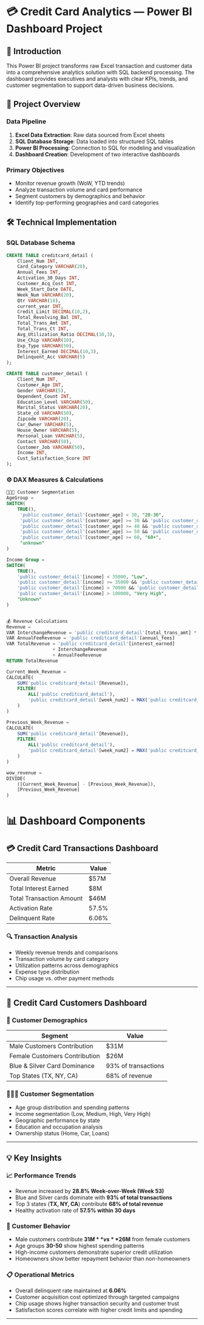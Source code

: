 # 💳 Credit Card Analytics — Power BI Dashboard Project

## 📌 Introduction
This Power BI project transforms raw Excel transaction and customer data into a comprehensive analytics solution with SQL backend processing. The dashboard provides executives and analysts with clear KPIs, trends, and customer segmentation to support data-driven business decisions.

## 📂 Project Overview

### Data Pipeline
1. **Excel Data Extraction**: Raw data sourced from Excel sheets
2. **SQL Database Storage**: Data loaded into structured SQL tables
3. **Power BI Processing**: Connection to SQL for modeling and visualization
4. **Dashboard Creation**: Development of two interactive dashboards

### Primary Objectives
- Monitor revenue growth (WoW, YTD trends)
- Analyze transaction volume and card performance
- Segment customers by demographics and behavior
- Identify top-performing geographies and card categories

## 🛠️ Technical Implementation

### SQL Database Schema
```sql
CREATE TABLE creditcard_detail (
    Client_Num INT,
    Card_Category VARCHAR(20),
    Annual_Fees INT,
    Activation_30_Days INT,
    Customer_Acq_Cost INT,
    Week_Start_Date DATE,
    Week_Num VARCHAR(20),
    Qtr VARCHAR(10),
    current_year INT,
    Credit_Limit DECIMAL(10,2),
    Total_Revolving_Bal INT,
    Total_Trans_Amt INT,
    Total_Trans_Ct INT,
    Avg_Utilization_Ratio DECIMAL(10,3),
    Use_Chip VARCHAR(10),
    Exp_Type VARCHAR(50),
    Interest_Earned DECIMAL(10,3),
    Delinquent_Acc VARCHAR(5)
);

CREATE TABLE customer_detail (
    Client_Num INT,
    Customer_Age INT,
    Gender VARCHAR(5),
    Dependent_Count INT,
    Education_Level VARCHAR(50),
    Marital_Status VARCHAR(20),
    State_cd VARCHAR(50),
    Zipcode VARCHAR(20),
    Car_Owner VARCHAR(5),
    House_Owner VARCHAR(5),
    Personal_Loan VARCHAR(5),
    Contact VARCHAR(50),
    Customer_Job VARCHAR(50),
    Income INT,
    Cust_Satisfaction_Score INT
);
```
### ⚙️ DAX Measures & Calculations
```sql
🧑‍🤝‍🧑 Customer Segmentation
AgeGroup = 
SWITCH(
    TRUE(),
     'public customer_detail'[customer_age] < 30, "20-30",
     'public customer_detail'[customer_age] >= 30 && 'public customer_detail'[customer_age] < 40, "30-40",
     'public customer_detail'[customer_age] >= 40 && 'public customer_detail'[customer_age] < 50, "40-50",
     'public customer_detail'[customer_age] >= 50 && 'public customer_detail'[customer_age] < 60, "50-60",
     'public customer_detail'[customer_age] >= 60, "60+",
     "unknown"
)

Income Group = 
SWITCH(
    TRUE(),
    'public customer_detail'[income] < 35000, "Low",
    'public customer_detail'[income] >= 35000 && 'public customer_detail'[income] <= 70000, "Medium",
    'public customer_detail'[income] > 70000 && 'public customer_detail'[income] <= 100000, "High",
    'public customer_detail'[income] > 100000, "Very High",
    "Unknown"
)


💰 Revenue Calculations
Revenue = 
VAR InterchangeRevenue = 'public creditcard_detail'[total_trans_amt] * 0.02
VAR AnnualFeeRevenue = 'public creditcard_detail'[annual_fees]
VAR TotalRevenue = 'public creditcard_detail'[interest_earned] 
                 + InterchangeRevenue 
                 + AnnualFeeRevenue
RETURN TotalRevenue

Current_Week_Revenue = 
CALCULATE(
    SUM('public creditcard_detail'[Revenue]),
    FILTER(
        ALL('public creditcard_detail'),
        'public creditcard_detail'[week_num2] = MAX('public creditcard_detail'[week_num2])
    )
)

Previous_Week_Revenue = 
CALCULATE(
    SUM('public creditcard_detail'[Revenue]),
    FILTER(
        ALL('public creditcard_detail'),
        'public creditcard_detail'[week_num2] = MAX('public creditcard_detail'[week_num2]) - 1
    )
)

wow_revenue = 
DIVIDE(
    ([Current_Week_Revenue] - [Previous_Week_Revenue]),
    [Previous_Week_Revenue]
)
```
# 📊 Dashboard Components

## 💳 Credit Card Transactions Dashboard

| **Metric**              | **Value**   |
|--------------------------|-------------|
| Overall Revenue          | $57M        |
| Total Interest Earned    | $8M         |
| Total Transaction Amount | $46M        |
| Activation Rate          | 57.5%       |
| Delinquent Rate          | 6.06%       |

### 🔍 Transaction Analysis
- Weekly revenue trends and comparisons  
- Transaction volume by card category  
- Utilization patterns across demographics  
- Expense type distribution  
- Chip usage vs. other payment methods  

---

## 👥 Credit Card Customers Dashboard

### 📌 Customer Demographics

| **Segment**                     | **Value**   |
|---------------------------------|-------------|
| Male Customers Contribution     | $31M        |
| Female Customers Contribution   | $26M        |
| Blue & Silver Card Dominance    | 93% of transactions |
| Top States (TX, NY, CA)         | 68% of revenue |

### 🧑‍🤝‍🧑 Customer Segmentation
- Age group distribution and spending patterns  
- Income segmentation (Low, Medium, High, Very High)  
- Geographic performance by state  
- Education and occupation analysis  
- Ownership status (Home, Car, Loans)  

---

## 💡 Key Insights

### 📈 Performance Trends
- Revenue increased by **28.8% Week-over-Week (Week 53)**  
- Blue and Silver cards dominate with **93% of total transactions**  
- Top 3 states (**TX, NY, CA**) contribute **68% of total revenue**  
- Healthy activation rate of **57.5% within 30 days**  

### 👥 Customer Behavior
- Male customers contribute **$31M** vs **$26M** from female customers  
- Age groups **30-50** show highest spending patterns  
- High-income customers demonstrate superior credit utilization  
- Homeowners show better repayment behavior than non-homeowners  

### 📋 Operational Metrics
- Overall delinquent rate maintained at **6.06%**  
- Customer acquisition cost optimized through targeted campaigns  
- Chip usage shows higher transaction security and customer trust  
- Satisfaction scores correlate with higher credit limits and spending  

---

